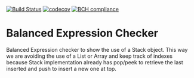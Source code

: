 [![Build Status](https://travis-ci.org/jesusgsdev/balancedExpression.svg?branch=master)](https://travis-ci.org/jesusgsdev/balancedExpression)
[![codecov](https://codecov.io/gh/jesusgsdev/balancedExpression/branch/master/graph/badge.svg)](https://codecov.io/gh/jesusgsdev/balancedExpression)
[![BCH compliance](https://bettercodehub.com/edge/badge/jesusgsdev/balancedExpression?branch=master)](https://bettercodehub.com/)
# Balanced Expression Checker
Balanced Expression checker to show the use of a Stack object. This way we are avoiding the use of a List or Array and keep track of indexes because Stack implementation already has pop/peek to retrieve the last inserted and push to insert a new one at top.

